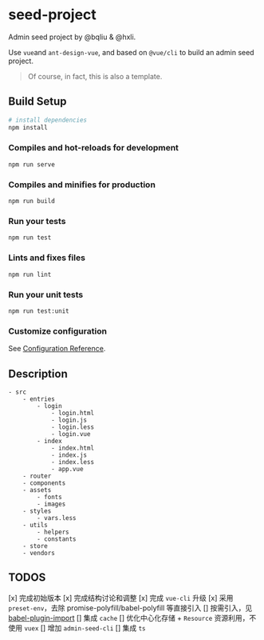 # seed-project

Admin seed project by @bqliu & @hxli.

Use `vue`and `ant-design-vue`, and based on `@vue/cli` to build an admin seed project.

> Of course, in fact, this is also a template.

## Build Setup

``` bash
# install dependencies
npm install
```

### Compiles and hot-reloads for development
```
npm run serve
```

### Compiles and minifies for production
```
npm run build
```

### Run your tests
```
npm run test
```

### Lints and fixes files
```
npm run lint
```

### Run your unit tests
```
npm run test:unit
```

### Customize configuration
See [Configuration Reference](https://cli.vuejs.org/config/).

## Description

```
- src
	- entries
		- login
			- login.html
			- login.js
			- login.less
			- login.vue
		- index
			- index.html
			- index.js
			- index.less
			- app.vue
	- router
	- components
	- assets
		- fonts
		- images
	- styles
		- vars.less
	- utils
		- helpers
		- constants
	- store
	- vendors
```

## TODOS

[x] 完成初始版本
[x] 完成结构讨论和调整
[x] 完成 `vue-cli` 升级
[x] 采用 `preset-env`，去除 promise-polyfill/babel-polyfill 等直接引入
[] 按需引入，见[babel-plugin-import](https://github.com/ant-design/babel-plugin-import)
[] 集成 `cache`
[] 优化中心化存储 + `Resource` 资源利用，不使用 `vuex`
[] 增加 `admin-seed-cli`
[] 集成 `ts`
